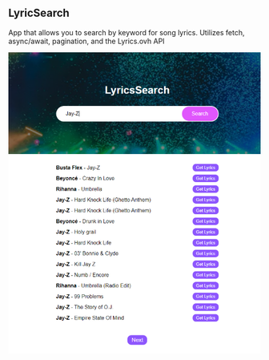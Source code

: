 ## LyricSearch

App that allows you to search by keyword for song lyrics. Utilizes fetch, async/await, pagination, and the Lyrics.ovh API

![](img/lyrics-snippet.PNG)
